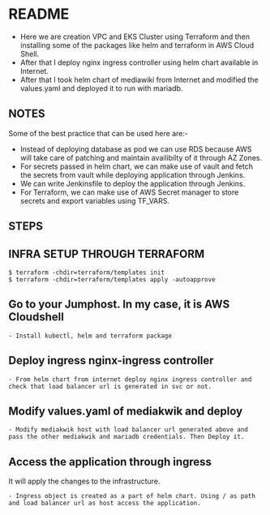 # README #

- Here we are creation VPC and EKS Cluster using Terraform and then installing some of the packages like helm and terraform in AWS Cloud Shell.
- After that I deploy nginx ingress controller using helm chart available in Internet.
- After that I took helm chart of mediawiki from Internet and modified the values.yaml and deployed it to run with mariadb.

## NOTES ##

Some of the best practice that can be used here are:-
- Instead of deploying database as pod we can use RDS because AWS will take care of patching and maintain availibilty of it through AZ Zones.
- For secrets passed in helm chart, we can make use of vault and fetch the secrets from vault while deploying application through Jenkins.
- We can write Jenkinsfile to deploy the application through Jenkins.
- For Terraform, we can make use of AWS Secret manager to store secrets and export variables using TF_VARS.

## STEPS ##

INFRA SETUP THROUGH TERRAFORM
-----------------------------

```
$ terraform -chdir=terraform/templates init
$ terraform -chdir=terraform/templates apply -autoapprove
```

Go to your Jumphost. In my case, it is AWS Cloudshell
-----------------------------------------------------

```
- Install kubectl, helm and terraform package
```

Deploy ingress nginx-ingress controller
----------------------------------------

```
- From helm chart from internet deploy nginx ingress controller and check that load balancer url is generated in svc or not.
```

Modify values.yaml of mediakwik and deploy
-------------------------------------------


```
- Modify mediakwik host with load balancer url generated above and pass the other mediakwik and mariadb credentials. Then Deploy it.
```

Access the application through ingress
---------------------------------------

It will apply the changes to the infrastructure.

```
- Ingress object is created as a part of helm chart. Using / as path and load balancer url as host access the application.
```

